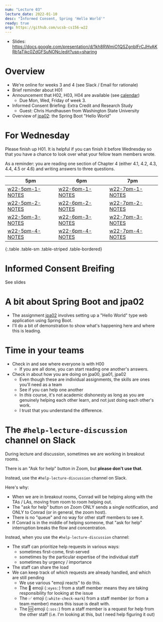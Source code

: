 ```yaml
---
num: "Lecture 03"
lecture_date: 2022-01-10
desc: "Informed Consent, Spring 'Hello World'"
ready: true
org: https://github.com/ucsb-cs156-w22
---
```


* Slides: <https://docs.google.com/presentation/d/1kh8RWmiO1QSZgnblFrCJHvAKRb1aTikc0ZdGFSuNONc/edit?usp=sharing>

# Overview

* We're online for weeks 3 and 4 (see Slack / Email for rationale)
* Brief reminder about H01
* Announcement that H02, H03, H04 are available (see [calendar](https://ucsb-cs156.github.io/w22/info/calendar/))
  * Due Mon, Wed, Friday of week 3.
* Informed Consent Briefing: Extra Credit and Research Study
  * Guest: Chris Hundhausen from Washington State University
* Overview of [jpa02](https://ucsb-cs156.github.io/w22/lab/jpa02/): the Spring Boot "Hello World"


# For Wednesday

Please finish up H01.  It is helpful if you can finish it before Wednesday so that you have a chance to look over what your fellow team members wrote.

As a reminder: you are reading one section of Chapter 4 (either 4.1, 4.2, 4.3, 4.4, 4.5 or 4.6) and writing answers to three questions.

| 5pm | 6pm | 7pm |
|-----|-----|-----|
| [w22-5pm-1-NOTES]({{page.org}}/w22-5pm-1-NOTES) | [w22-6pm-1-NOTES]({{page.org}}/w22-6pm-1-NOTES) | [w22-7pm-1-NOTES]({{page.org}}/w22-7pm-1-NOTES)  |
| [w22-5pm-2-NOTES]({{page.org}}/w22-5pm-2-NOTES) | [w22-6pm-2-NOTES]({{page.org}}/w22-6pm-2-NOTES) | [w22-7pm-2-NOTES]({{page.org}}/w22-7pm-2-NOTES)  |
| [w22-5pm-3-NOTES]({{page.org}}/w22-5pm-3-NOTES) | [w22-6pm-3-NOTES]({{page.org}}/w22-6pm-3-NOTES) | [w22-7pm-3-NOTES]({{page.org}}/w22-7pm-3-NOTES)  |
| [w22-5pm-4-NOTES]({{page.org}}/w22-5pm-4-NOTES) | [w22-6pm-4-NOTES]({{page.org}}/w22-6pm-4-NOTES) | [w22-7pm-4-NOTES]({{page.org}}/w22-7pm-4-NOTES)  |
{:.table .table-sm .table-striped .table-bordered}


# Informed Consent Breifing

See slides

# A bit about Spring Boot and jpa02

* The assignment [jpa02](https://ucsb-cs156.github.io/w22/lab/jpa02/) involves setting up a "Hello World" type web application using Spring Boot.
* I'll do a bit of demonstration to show what's happening here and where this is leading.

# Time in your teams

* Check in and see where everyone is with H00
  * If you are all done, you can start reading one another's answers.
* Check in about how you are doing on jpa00, jpa01, jpa02
  * Even though these are individual assignments, the skills are ones you'll need as a team
  * See if you can help one another
  * In *this* course, it's not academic dishonesty as long as you are genuinely helping each other learn, and not just doing each other's work.
  * I trust that you understand the difference.

# The `#help-lecture-discussion` channel on Slack

During lecture and discussion, sometimes we are working in breakout rooms.

There is an "Ask for help" button in Zoom, but **please don't use that**.

Instead, use the `#help-lecture-discussion` channel on Slack.

Here's why:
* When we are in breakout rooms, Conrad will be helping along with the TAs / LAs, moving from room to room helping out.
* The "ask for help" button on Zoom ONLY sends a single notification, and ONLY to Conrad (or in general, the zoom host).
* There is no "queue" and no way for other staff members to see it.
* If Conrad is in the middle of helping someone, that "ask for help" interruption breaks the flow and concentration.

Instead, when you use the `#help-lecture-discussion` channel:

* The staff can prioritize help requests in various ways:
  - sometimes first-come, first-served
  - sometimes by the particular expertise of the individual staff
  - sometimes by urgency / importance
* The staff can share the load
* We can keep track of which requests are already handled, and which are still pending
  - We use various "emoji reacts" to do this.
  - The 👀 emoji (`:eyes:`) from a staff member means they are taking responsibility for looking at the issue
  - The ✅ emoji (`:white-check-mark`) from a staff member (or from a team member) means this issue is dealt with.
  - The 🆘 emoji (`:sos:`) from a staff member is a request for help from the other staff (i.e. I'm looking at this, but I need help figuring it out)



